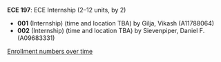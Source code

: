 **ECE 197**: ECE Internship (2–12 units, by 2)

- **001** (Internship) (time and location TBA) by Gilja, Vikash (A11788064)
- **002** (Internship) (time and location TBA) by Sievenpiper, Daniel F. (A09683331)

[Enrollment numbers over time](./ECE197.tsv)
